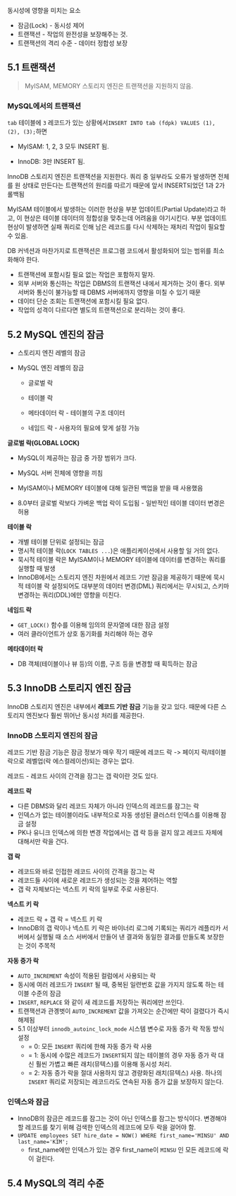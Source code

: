 동시성에 영향을 미치는 요소

- 잠금(Lock) - 동시성 제어
- 트랜잭션 - 작업의 완전성을 보장해주는 것.
- 트랜잭션의 격리 수준 - 데이터 정합성 보장



## 5.1 트랜잭션

> MyISAM, MEMORY 스토리지 엔진은 트랜잭션을 지원하지 않음.



### MySQL에서의 트랜잭션

`tab` 테이블에 `3` 레코드가 있는 상황에서`INSERT INTO tab (fdpk) VALUES (1), (2), (3);`하면

- MyISAM: 1, 2, 3 모두 INSERT 됨. 

- InnoDB: 3만 INSERT 됨.

InnoDB 스토리지 엔진은 트랜잭션을 지원한다. 쿼리 중 일부라도 오류가 발생하면 전체를 원 상태로 만든다는 트랜잭션의 원리를 따르기 때문에 앞서 INSERT되었던 1과 2가 롤백됨

MyISAM 테이블에서 발생하는 이러한 현상을 부분 업데이트(Partial Update)라고 하고, 이 현상은 테이블 데이터의 정합성을 맞추는데 어려움을 야기시킨다. 부분 업데이트 현상이 발생하면 실패 쿼리로 인해 남은 레코드를 다시 삭제하는 재처리 작업이 필요할 수 있음.



DB 커넥션과 마찬가지로 트랜잭션은 프로그램 코드에서 활성화되어 있는 범위를 최소화해야 한다.

- 트랜잭션에 포함시킬 필요 없는 작업은 포함하지 말자.
- 외부 서버와 통신하는 작업은 DBMS의 트랜잭션 내에서 제거하는 것이 좋다. 외부 서버와 통신이 불가능할 때 DBMS 서버에까지 영향을 미칠 수 있기 때문
- 데이터 단순 조회는 트랜잭션에 포함시킬 필요 없다.
- 작업의 성격이 다르다면 별도의 트랜잭션으로 분리하는 것이 좋다.



## 5.2 MySQL 엔진의 잠금

- 스토리지 엔진 레벨의 잠금

- MySQL 엔진 레벨의 잠금

  - 글로벌 락

  - 테이블 락
  - 메타데이터 락 - 테이블의 구조 데이터
  - 네임드 락 - 사용자의 필요에 맞게 설정 가능



**글로벌 락(GLOBAL LOCK)**

- MySQL이 제공하는 잠금 중 가장 범위가 크다.
- MySQL 서버 전체에 영향을 끼침

- MyISAM이나 MEMORY 테이블에 대해 일관된 백업을 받을 때 사용했음
- 8.0부터 글로벌 락보다 가벼운 백업 락이 도입됨 - 일반적인 테이블 데이터 변경은 허용



**테이블 락**

- 개별 테이블 단위로 설정되는 잠금
- 명시적 테이블 락(`LOCK TABLES ...`)은 애플리케이션에서 사용할 일 거의 없다.
- 묵시적 테이블 락은 MyISAM이나 MEMORY 테이블에 데이터를 변경하는 쿼리를 실행할 때 발생
- InnoDB에서는 스토리지 엔진 차원에서 레코드 기반 잠금을 제공하기 때문에 묵시적 테이블 락 설정되어도 대부분의 데이터 변경(DML) 쿼리에서는 무시되고, 스키마 변경하는 쿼리(DDL)에만 영향을 미친다.



**네임드 락**

- `GET_LOCK()` 함수를 이용해 임의의 문자열에 대한 잠금 설정
- 여러 클라이언트가 상호 동기화를 처리해야 하는 경우



**메타데이터 락**

- DB 객체(테이블이나 뷰 등)의 이름, 구조 등을 변경할 때 획득하는 잠금



## 5.3 InnoDB 스토리지 엔진 잠금

InnoDB 스토리지 엔진은 내부에서 **레코드 기반 잠금** 기능을 갖고 있다. 때문에 다른 스토리지 엔진보다 훨씬 뛰어난 동시성 처리를 제공한다.



### InnoDB 스토리지 엔진의 잠금

레코드 기반 잠금 기능은 잠금 정보가 매우 작기 때문에 레코드 락 -> 페이지 락/테이블 락으로 레벨업(락 에스컬레이션)되는 경우는 없다.

레코드 - 레코드 사이의 간격을 잠그는 갭 락이란 것도 있다.



**레코드 락**

- 다른 DBMS와 달리 레코드 자체가 아니라 인덱스의 레코드를 잠그는 락
- 인덱스가 없는 테이블이라도 내부적으로 자동 생성된 클러스터 인덱스를 이용해 잠금 설정
- PK나 유니크 인덱스에 의한 변경 작업에서는 갭 락 등을 걸지 않고 레코드 자체에 대해서만 락을 건다.



**갭 락**

- 레코드와 바로 인접한 레코드 사이의 간격을 잠그는 락
- 레코드들 사이에 새로운 레코드가 생성되는 것을 제어하는 역할
- 갭 락 자체보다는 넥스트 키 락의 일부로 주로 사용된다.



**넥스트 키 락**

- 레코드 락 + 갭 락 = 넥스트 키 락
- InnoDB의 갭 락이나 넥스트 키 락은 바이너리 로그에 기록되는 쿼리가 레플리카 서버에서 실행될 때 소스 서버에서 만들어 낸 결과와 동일한 결과를 만들도록 보장한는 것이 주목적



**자동 증가 락**

- `AUTO_INCREMENT` 속성이 적용된 컬럼에서 사용되는 락
- 동시에 여러 레코드가 `INSERT` 될 때, 중복된 일련번호 값을 가지지 않도록 하는 테이블 수준의 잠금
- `INSERT`, `REPLACE` 와 같이 새 레코드를 저장하는 쿼리에만 쓰인다.
- 트랜잭션과 관곙벗이 `AUTO_INCREMENT` 값을 가져오는 순간에만 락이 걸렸다가 즉시 해제됨
- 5.1 이상부터 `innodb_autoinc_lock_mode` 시스템 변수로 자동 증가 락 작동 방식 설정
  - = 0: 모든 `INSERT` 쿼리에 한해 자동 증가 락 사용
  - = 1: 동시에 수많은 레코드가 `INSERT`되지 않는 테이블의 경우 자동 증가 락 대신 훨씬 가볍고 빠른 래치(뮤텍스)를 이용해 동시성 처리.
  - = 2: 자동 증가 락을 절대 사용하지 않고 경량화된 래치(뮤텍스) 사용. 하나의 `INSERT` 쿼리로 저장되는 레코드라도 연속된 자동 증가 값을 보장하지 않는다.



### 인덱스와 잠금

- InnoDB의 잠금은 레코드를 잠그는 것이 아닌 인덱스를 잠그는 방식이다. 변경해야 할 레코드를 찾기 위해 검색한 인덱스의 레코드에 모두 락을 걸어야 함.
- `UPDATE employees SET hire_date = NOW() WHERE first_name='MINSU' AND last_name='KIM';` 
  - first_name에만 인덱스가 있는 경우 first_name이 `MINSU` 인 모든 레코드에 락이 걸린다.



## 5.4 MySQL의 격리 수준





